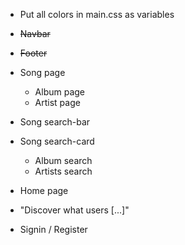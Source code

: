 - Put all colors in main.css as variables

- ~~Navbar~~
- ~~Footer~~
- Song page
	- Album page
	- Artist page
- Song search-bar
- Song search-card
	- Album search
	- Artists search
- Home page
- "Discover what users [...]"
- Signin / Register